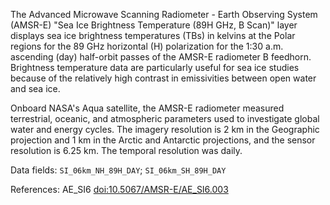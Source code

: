The Advanced Microwave Scanning Radiometer - Earth Observing System (AMSR-E) "Sea Ice Brightness Temperature (89H GHz, B Scan)" layer displays sea ice brightness temperatures (TBs) in kelvins at the Polar regions for the 89 GHz horizontal (H) polarization for the 1:30 a.m. ascending (day) half-orbit passes of the AMSR-E radiometer B feedhorn. Brightness temperature data are particularly useful for sea ice studies because of the relatively high contrast in emissivities between open water and sea ice.

Onboard NASA's Aqua satellite, the AMSR-E radiometer measured terrestrial, oceanic, and atmospheric parameters used to investigate global water and energy cycles. The imagery resolution is 2 km in the Geographic projection and 1 km in the Arctic and Antarctic projections, and the sensor resolution is 6.25 km. The temporal resolution was daily.

Data fields: `SI_06km_NH_89H_DAY`; `SI_06km_SH_89H_DAY`

References: AE_SI6 [doi:10.5067/AMSR-E/AE_SI6.003](https://doi.org/10.5067/AMSR-E/AE_SI6.003)


